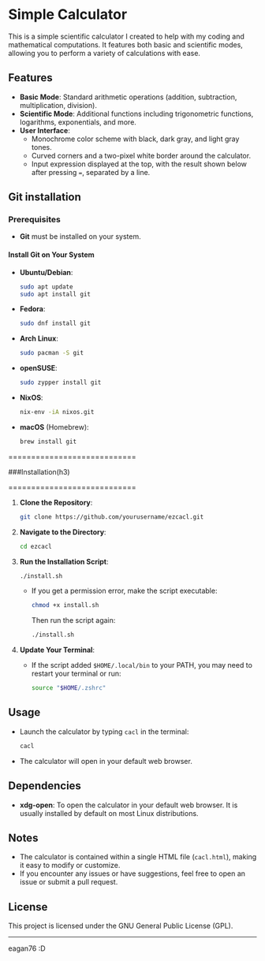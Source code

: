 # Simple Calculator

This is a simple scientific calculator I created to help with my coding and mathematical computations. It features both basic and scientific modes, allowing you to perform a variety of calculations with ease.

## Features

- **Basic Mode**: Standard arithmetic operations (addition, subtraction, multiplication, division).
- **Scientific Mode**: Additional functions including trigonometric functions, logarithms, exponentials, and more.
- **User Interface**:
  - Monochrome color scheme with black, dark gray, and light gray tones.
  - Curved corners and a two-pixel white border around the calculator.
  - Input expression displayed at the top, with the result shown below after pressing `=`, separated by a line.

## Git installation

### Prerequisites

- **Git** must be installed on your system.

#### Install Git on Your System

- **Ubuntu/Debian**:

  ```bash
  sudo apt update
  sudo apt install git
  ```

- **Fedora**:

  ```bash
  sudo dnf install git
  ```

- **Arch Linux**:

  ```bash
  sudo pacman -S git
  ```

- **openSUSE**:

  ```bash
  sudo zypper install git
  ```

- **NixOS**:

  ```bash
  nix-env -iA nixos.git
  ```

- **macOS** (Homebrew):

  ```bash
  brew install git
  ```

============================

###Installation(h3)

============================


1. **Clone the Repository**:

   ```bash
   git clone https://github.com/yourusername/ezcacl.git
   ```

2. **Navigate to the Directory**:

   ```bash
   cd ezcacl
   ```

3. **Run the Installation Script**:

   ```bash
   ./install.sh
   ```

   - If you get a permission error, make the script executable:

     ```bash
     chmod +x install.sh
     ```

     Then run the script again:

     ```bash
     ./install.sh
     ```

4. **Update Your Terminal**:

   - If the script added `$HOME/.local/bin` to your PATH, you may need to restart your terminal or run:

     ```bash
     source "$HOME/.zshrc"
     ```

## Usage

- Launch the calculator by typing `cacl` in the terminal:

  ```bash
  cacl
  ```

- The calculator will open in your default web browser.

## Dependencies

- **xdg-open**: To open the calculator in your default web browser. It is usually installed by default on most Linux distributions.

## Notes

- The calculator is contained within a single HTML file (`cacl.html`), making it easy to modify or customize.
- If you encounter any issues or have suggestions, feel free to open an issue or submit a pull request.

## License

This project is licensed under the GNU General Public License (GPL).

---
eagan76 :D
